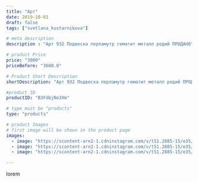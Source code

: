 ```yaml
---
title: "Арт"
date: 2019-10-01
draft: false
tags: ["svetlana_kustarnikova"]

# meta description
description : "Арт 932 Подвеска перламутр гематит металл родий ПРОДАНО"

# product Price
price: "3000"
priceBefore: "3600.0"

# Product Short Description
shortDescription: "Арт 932 Подвеска перламутр гематит металл родий ПРОДАНО"

#product ID
productID: "B3FdbjNo3Xm"

# type must be "products"
type: "products"

# product Images
# first image will be shown in the product page
images:
  - image: "https://scontent-arn2-1.cdninstagram.com/v/t51.2885-15/e35/71153829_373246450225787_8634461010221384353_n.jpg?_nc_ht=scontent-arn2-1.cdninstagram.com&_nc_cat=111&_nc_ohc=lGH24JsgGbkAX99T5Ns&se=7&tp=1&oh=ebf9cc0ae05d9606b423cb45c8095c59&oe=6060EC70&ig_cache_key=MjE0NTI1MDIyODIxNTc3MjkxOQ%3D%3D.2"
  - image: "https://scontent-arn2-1.cdninstagram.com/v/t51.2885-15/e35/70797312_2228643304062867_630597917480813016_n.jpg?_nc_ht=scontent-arn2-1.cdninstagram.com&_nc_cat=103&_nc_ohc=nLcDY7OEo_IAX9Bl6Xb&tp=1&oh=9a3d32af9992d1bb88790f19865b9866&oe=60613F7D&ig_cache_key=MjE0NTI1MDIyODIwNzUyNDgzMw%3D%3D.2"
  - image: "https://scontent-arn2-1.cdninstagram.com/v/t51.2885-15/e35/72141632_162365141618649_3820865894474962707_n.jpg?_nc_ht=scontent-arn2-1.cdninstagram.com&_nc_cat=109&_nc_ohc=ZpHIAapTncwAX_Ziofi&se=7&tp=1&oh=b8c8452d74031875aaf622937e1ef9f4&oe=605DE3B7&ig_cache_key=MjE0NTI1MDIyODE5MDYxNTQyNA%3D%3D.2"

---
```

lorem
